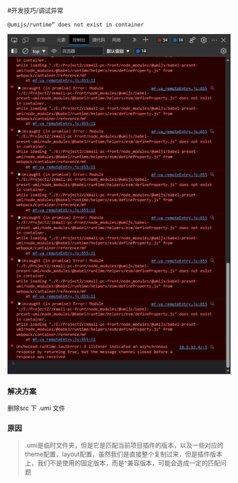 #开发技巧/调试异常

```
@umijs/runtime“ does not exist in container
```
![](00-前端/框架生态/React/生态库/Umi/异常处理/附件/does%20not%20exist%20in%20container.png)

### 解决方案

删除src 下 .umi 文件

### 原因

>.umi是临时文件夹，但是它是匹配当前项目插件的版本，以及一些对应的theme配置，layout配置，虽然我们是直接整个复制过来，但是插件版本上，我们不是使用的固定版本，而是^兼容版本，可能会造成一定的匹配问题